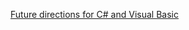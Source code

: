 [Future directions for C# and Visual Basic](https://channel9.msdn.com/Events/BUILD/BUILD2011/TOOL-816T)

